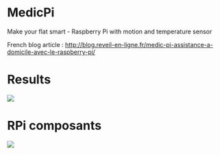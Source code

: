 # MedicPi
Make your flat smart - Raspberry Pi with motion and temperature sensor

French blog article : http://blog.reveil-en-ligne.fr/medic-pi-assistance-a-domicile-avec-le-raspberry-pi/

# Results

![](http://blog.reveil-en-ligne.fr/wp-content/uploads/2013/10/Gra.png)
# RPi composants
![](http://blog.reveil-en-ligne.fr/wp-content/uploads/2013/10/schema.jpg)
